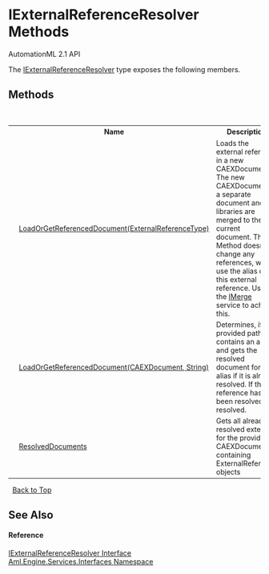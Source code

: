 # IExternalReferenceResolver Methods
AutomationML 2.1 API 

The <a href="T_Aml_Engine_Services_Interfaces_IExternalReferenceResolver">IExternalReferenceResolver</a> type exposes the following members.


## Methods
&nbsp;<table><tr><th></th><th>Name</th><th>Description</th></tr><tr><td>![Public method](media/pubmethod.gif "Public method")</td><td><a href="M_Aml_Engine_Services_Interfaces_IExternalReferenceResolver_LoadOrGetReferencedDocument_1">LoadOrGetReferencedDocument(ExternalReferenceType)</a></td><td>
Loads the external reference in a new CAEXDocument. The new CAEXDocument is a separate document and no libraries are merged to the current document. This Method doesn't change any references, which use the alias of this external reference. Use the <a href="T_Aml_Engine_Services_Interfaces_IMerge">IMerge</a> service to achieve this.</td></tr><tr><td>![Public method](media/pubmethod.gif "Public method")</td><td><a href="M_Aml_Engine_Services_Interfaces_IExternalReferenceResolver_LoadOrGetReferencedDocument">LoadOrGetReferencedDocument(CAEXDocument, String)</a></td><td>
Determines, if the provided path contains an alias and gets the resolved document for that alias if it is already resolved. If the reference has not been resolved it is resolved.</td></tr><tr><td>![Public method](media/pubmethod.gif "Public method")</td><td><a href="M_Aml_Engine_Services_Interfaces_IExternalReferenceResolver_ResolvedDocuments">ResolvedDocuments</a></td><td>
Gets all already resolved externals for the provided CAEXDocument containing ExternalReference objects</td></tr></table>&nbsp;
<a href="#iexternalreferenceresolver-methods">Back to Top</a>

## See Also


#### Reference
<a href="T_Aml_Engine_Services_Interfaces_IExternalReferenceResolver">IExternalReferenceResolver Interface</a><br /><a href="N_Aml_Engine_Services_Interfaces">Aml.Engine.Services.Interfaces Namespace</a><br />